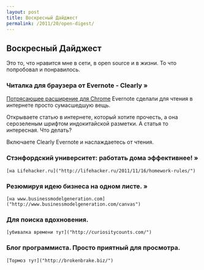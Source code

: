 ```yaml
---
layout: post
title: Воскресный Дайджест 
permalink: /2011/20/open-digest/
---
```


## Воскресный Дайджест

Это то, что нравится мне в сети, в open source и в жизни. То что попробовал и понравилось. 

### Читалка для браузера от Evernote - Clearly »
[Потрясающее расширение для Chrome]("http://www.evernote.com/about/download/clearly.php") 
Evernote сделали для чтения в интернете просто сумасшедшую вещь. 

Открываете статью в интернете, который хотите прочесть, а она серозеленым шрифтом индокитайской разметки. А статья то интересная. Что делать?

Включаете Clearly Evernote и наслаждаетесь от чтения.

### Стэнфордский университет: работать дома эффективнее! »
    [на Lifehacker.ru]("http://lifehacker.ru/2011/11/16/homework-rules/")

### Резюмируя идею бизнеса на одном листе. »

    [на www.businessmodelgeneration.com]("http://www.businessmodelgeneration.com/canvas")

### Для поиска вдохновения. 

    [убивалка времени тут]("http://curiositycounts.com/")

### Блог программиста. Просто приятный для просмотра.

    [Тормоз тут]("http://brokenbrake.biz/")
